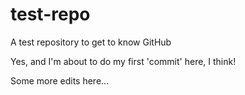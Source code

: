 # test-repo
A test repository to get to know GitHub

Yes, and I'm about to do my first 'commit' here, I think!

Some more edits here...
